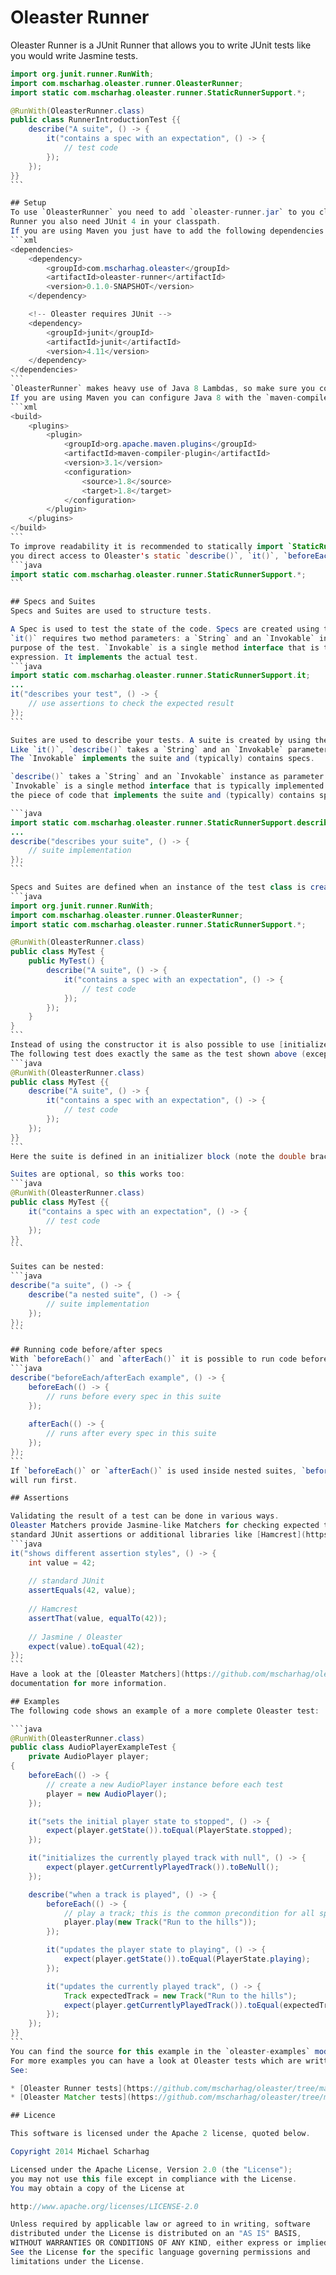 Oleaster Runner
=====
Oleaster Runner is a JUnit Runner that allows you to write JUnit tests like you would write Jasmine tests.

````java
import org.junit.runner.RunWith;
import com.mscharhag.oleaster.runner.OleasterRunner;
import static com.mscharhag.oleaster.runner.StaticRunnerSupport.*;

@RunWith(OleasterRunner.class)
public class RunnerIntroductionTest {{
	describe("A suite", () -> {
		it("contains a spec with an expectation", () -> {
			// test code
		});
	});
}}
```

## Setup
To use `OleasterRunner` you need to add `oleaster-runner.jar` to you classpath. Since `OleasterRunner` is a JUnit
Runner you also need JUnit 4 in your classpath.
If you are using Maven you just have to add the following dependencies to your `pom.xml`:
```xml
<dependencies>
	<dependency>
		<groupId>com.mscharhag.oleaster</groupId>
		<artifactId>oleaster-runner</artifactId>
		<version>0.1.0-SNAPSHOT</version>
	</dependency>

	<!-- Oleaster requires JUnit -->
	<dependency>
		<groupId>junit</groupId>
		<artifactId>junit</artifactId>
		<version>4.11</version>
	</dependency>
</dependencies>
```
`OleasterRunner` makes heavy use of Java 8 Lambdas, so make sure you configured Java 8 for you project.
If you are using Maven you can configure Java 8 with the `maven-compiler-plugin` plugin:
```xml
<build>
	<plugins>
		<plugin>
			<groupId>org.apache.maven.plugins</groupId>
			<artifactId>maven-compiler-plugin</artifactId>
			<version>3.1</version>
			<configuration>
				<source>1.8</source>
				<target>1.8</target>
			</configuration>
		</plugin>
	</plugins>
</build>
```
To improve readability it is recommended to statically import `StaticRunnerSupport.*` in your test classes. This gives
you direct access to Oleaster's static `describe()`, `it()`, `beforeEach()` and `afterEach()` methods:
```java
import static com.mscharhag.oleaster.runner.StaticRunnerSupport.*;
```

## Specs and Suites
Specs and Suites are used to structure tests. 

A Spec is used to test the state of the code. Specs are created using the static `StaticRunnerSupport.it()` method. 
`it()` requires two method parameters: a `String` and an `Invokable` instance. The `String` is used to describe the
purpose of the test. `Invokable` is a single method interface that is typically implemented using a Java 8 lambda 
expression. It implements the actual test.
```java
import static com.mscharhag.oleaster.runner.StaticRunnerSupport.it;
...
it("describes your test", () -> {
	// use assertions to check the expected result
});
```

Suites are used to describe your tests. A suite is created by using the static `StaticRunnerSupport.describe()` method.
Like `it()`, `describe()` takes a `String` and an `Invokable` parameter. The `String` describes the suite.
The `Invokable` implements the suite and (typically) contains specs.

`describe()` takes a `String` and an `Invokable` instance as parameter. The String parameter is used to describe the purpose of your tests.
`Invokable` is a single method interface that is typically implemented using a Java 8 lambda expression. It represents
the piece of code that implements the suite and (typically) contains specs.

```java
import static com.mscharhag.oleaster.runner.StaticRunnerSupport.describe;
...
describe("describes your suite", () -> {
	// suite implementation
});
```

Specs and Suites are defined when an instance of the test class is created (e.g. in the constructor of test class).
```java
import org.junit.runner.RunWith;
import com.mscharhag.oleaster.runner.OleasterRunner;
import static com.mscharhag.oleaster.runner.StaticRunnerSupport.*;

@RunWith(OleasterRunner.class)
public class MyTest {
	public MyTest() {
		describe("A suite", () -> {
			it("contains a spec with an expectation", () -> {
				// test code
			});
		});
	}
}
```
Instead of using the constructor it is also possible to use [initializer blocks](http://docs.oracle.com/javase/tutorial/java/javaOO/initial.html).
The following test does exactly the same as the test shown above (except that imports are skipped).
```java
@RunWith(OleasterRunner.class)
public class MyTest {{
	describe("A suite", () -> {
		it("contains a spec with an expectation", () -> {
			// test code
		});
	});
}}
```
Here the suite is defined in an initializer block (note the double braces).

Suites are optional, so this works too:
```java
@RunWith(OleasterRunner.class)
public class MyTest {{
	it("contains a spec with an expectation", () -> {
		// test code
	});
}}
```

Suites can be nested:
```java
describe("a suite", () -> {
	describe("a nested suite", () -> {
		// suite implementation
	});
});
```

## Running code before/after specs
With `beforeEach()` and `afterEach()` it is possible to run code before and after a spec is executed:
```java
describe("beforeEach/afterEach example", () -> {
	beforeEach(() -> {
		// runs before every spec in this suite
	});
	
	afterEach(() -> {
		// runs after every spec in this suite  
	});
});
```
If `beforeEach()` or `afterEach()` is used inside nested suites, `beforeEach()`/`afterEach()` blocks of the outer suite
will run first.

## Assertions

Validating the result of a test can be done in various ways.
Oleaster Matchers provide Jasmine-like Matchers for checking expected test results. However it is also possible to use
standard JUnit assertions or additional libraries like [Hamcrest](https://github.com/hamcrest/JavaHamcrest).
```java
it("shows different assertion styles", () -> {
	int value = 42;
	
	// standard JUnit
	assertEquals(42, value);
	 
	// Hamcrest
	assertThat(value, equalTo(42));
	 
	// Jasmine / Oleaster
	expect(value).toEqual(42); 
});
```
Have a look at the [Oleaster Matchers](https://github.com/mscharhag/oleaster/blob/master/oleaster-matcher/README.md)
documentation for more information.

## Examples
The following code shows an example of a more complete Oleaster test:

```java
@RunWith(OleasterRunner.class)
public class AudioPlayerExampleTest {
	private AudioPlayer player;
{
	beforeEach(() -> {
		// create a new AudioPlayer instance before each test
		player = new AudioPlayer();
	});

	it("sets the initial player state to stopped", () -> {
		expect(player.getState()).toEqual(PlayerState.stopped);
	});

	it("initializes the currently played track with null", () -> {
		expect(player.getCurrentlyPlayedTrack()).toBeNull();
	});

	describe("when a track is played", () -> {
		beforeEach(() -> {
			// play a track; this is the common precondition for all specs in this suite
			player.play(new Track("Run to the hills"));
		});

		it("updates the player state to playing", () -> {
			expect(player.getState()).toEqual(PlayerState.playing);
		});

		it("updates the currently played track", () -> {
			Track expectedTrack = new Track("Run to the hills");
			expect(player.getCurrentlyPlayedTrack()).toEqual(expectedTrack);
		});
	});
}}
```
You can find the source for this example in the `oleaster-examples` module (see: [AudioPlayerExampleTest.java](https://github.com/mscharhag/oleaster/blob/master/oleaster-examples/src/test/java/com/mscharhag/oleaster/examples/AudioPlayerExampleTest.java).
For more examples you can have a look at Oleaster tests which are written with Oleaster.
See:

* [Oleaster Runner tests](https://github.com/mscharhag/oleaster/tree/master/oleaster-runner/src/test/java/com/mscharhag/oleaster/runner)
* [Oleaster Matcher tests](https://github.com/mscharhag/oleaster/tree/master/oleaster-matcher/src/test/java/com/mscharhag/oleaster/matcher/matchers)

## Licence

This software is licensed under the Apache 2 license, quoted below.

Copyright 2014 Michael Scharhag

Licensed under the Apache License, Version 2.0 (the "License");
you may not use this file except in compliance with the License.
You may obtain a copy of the License at

http://www.apache.org/licenses/LICENSE-2.0

Unless required by applicable law or agreed to in writing, software
distributed under the License is distributed on an "AS IS" BASIS,
WITHOUT WARRANTIES OR CONDITIONS OF ANY KIND, either express or implied.
See the License for the specific language governing permissions and
limitations under the License.